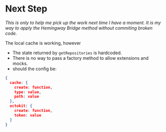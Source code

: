 # Next Step

_This is only to help me pick up the work next time I have a moment._
_It is my way to apply the Hemingway Bridge method without commiting broken code._

The local cache is working, however

- The state returned by `getRepositories` is hardcoded.
- There is no way to pass a factory method to allow extensions and mocks.
- should the config be:

```json
{
  cache: {
    create: function,
    type: value,
    path: value
  },
  octokit: {
    create: function,
    token: value
  }
}
```
